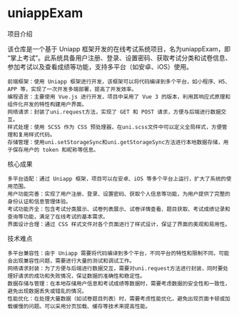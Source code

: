 # uniappExam

项目介绍

该仓库是一个基于 Uniapp 框架开发的在线考试系统项目，名为uniappExam，即 “掌上考试”。此系统具备用户注册、登录、设置密码、获取考试分类和试卷信息、参加考试以及查看成绩等功能，支持多平台（如安卓、iOS）使用。

    前端框架：使用 Uniapp 框架进行开发，该框架可以将代码编译到多个平台，如小程序、H5、APP 等，实现了一次开发多端部署，提高了开发效率。
    编程语言：主要使用 Vue.js 进行开发，项目中采用了 Vue 3 的版本，利用其响应式原理和组件化开发的特性构建用户界面。
    网络请求：封装了uni.request方法，实现了 GET 和 POST 请求，方便与后端进行数据交互。
    样式处理：使用 SCSS 作为 CSS 预处理器，在uni.scss文件中可以定义全局样式，方便管理和复用样式代码。
    存储管理：使用uni.setStorageSync和uni.getStorageSync方法进行本地数据存储，用于保存用户的 token 和昵称等信息。

核心成果

    多平台适配：通过 Uniapp 框架，项目可以在安卓、iOS 等多个平台上运行，扩大了系统的使用范围。
    用户功能完善：实现了用户注册、登录、设置密码、获取个人信息等功能，为用户提供了完整的身份认证和信息管理体验。
    考试功能齐全：包含考试分类展示、试卷列表展示、试卷详情查看、题目获取、考试成绩记录和查询等功能，满足了在线考试的基本需求。
    界面设计合理：通过 CSS 样式文件对各个页面进行了样式设计，保证了界面的美观和易用性。

技术难点

    多平台兼容性：由于 Uniapp 需要将代码编译到多个平台，不同平台的特性和限制不同，可能会出现兼容性问题，需要进行大量的测试和调试工作。
    网络请求封装：为了方便与后端进行数据交互，需要对uni.request方法进行封装，同时要处理好请求的成功和失败情况，保证数据的准确性和稳定性。
    数据存储与管理：在本地存储用户信息和考试成绩等数据时，需要考虑数据的安全性和一致性，避免出现数据丢失或错乱的情况。
    性能优化：在处理大量数据（如试卷题目列表）时，需要考虑性能优化，避免出现页面卡顿或加载缓慢的问题。可以采用分页加载、缓存等技术来提高性能。

